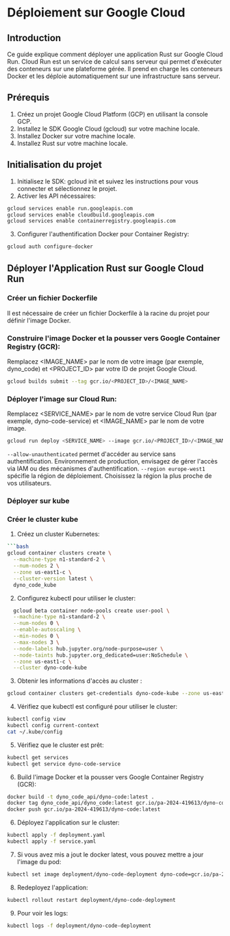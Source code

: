 # Déploiement sur Google Cloud

## Introduction

Ce guide explique comment déployer une application Rust sur Google Cloud Run. Cloud Run est un service de calcul sans serveur qui permet d'exécuter des conteneurs sur une plateforme gérée. Il prend en charge les conteneurs Docker et les déploie automatiquement sur une infrastructure sans serveur.

## Prérequis

1. Créez un projet Google Cloud Platform (GCP) en utilisant la console GCP.
2. Installez le SDK Google Cloud (gcloud) sur votre machine locale.
3. Installez Docker sur votre machine locale.
4. Installez Rust sur votre machine locale.

## Initialisation du projet

1. Initialisez le SDK: gcloud init et suivez les instructions pour vous connecter et sélectionnez le projet.
2. Activer les API nécessaires:

```bash
gcloud services enable run.googleapis.com
gcloud services enable cloudbuild.googleapis.com
gcloud services enable containerregistry.googleapis.com
```

3. Configurer l'authentification Docker pour Container Registry:

```bash
gcloud auth configure-docker
```

## Déployer l'Application Rust sur Google Cloud Run

### Créer un fichier Dockerfile

Il est nécessaire de créer un fichier Dockerfile à la racine du projet pour définir l'image Docker.

### Construire l'image Docker et la pousser vers Google Container Registry (GCR):

Remplacez <IMAGE_NAME> par le nom de votre image (par exemple, dyno_code) et <PROJECT_ID> par votre ID de projet Google Cloud.

```bash
gcloud builds submit --tag gcr.io/<PROJECT_ID>/<IMAGE_NAME>
```

### Déployer l'image sur Cloud Run:

Remplacez <SERVICE_NAME> par le nom de votre service Cloud Run (par exemple, dyno-code-service) et <IMAGE_NAME> par le nom de votre image.

```bash
gcloud run deploy <SERVICE_NAME> --image gcr.io/<PROJECT_ID>/<IMAGE_NAME> --platform managed --allow-unauthenticated --region europe-west1
```

`--allow-unauthenticated` permet d'accéder au service sans authentification. Environnement de production, envisagez de gérer l'accès via IAM ou des mécanismes d'authentification.
`--region europe-west1` spécifie la région de déploiement. Choisissez la région la plus proche de vos utilisateurs.

### Déployer sur kube

### Créer le cluster kube

1. Créez un cluster Kubernetes:

````bash
```bash
gcloud container clusters create \
  --machine-type n1-standard-2 \
  --num-nodes 2 \
  --zone us-east1-c \
  --cluster-version latest \
  dyno_code_kube
````

2. Configurez kubectl pour utiliser le cluster:

```bash
  gcloud beta container node-pools create user-pool \
  --machine-type n1-standard-2 \
  --num-nodes 0 \
  --enable-autoscaling \
  --min-nodes 0 \
  --max-nodes 3 \
  --node-labels hub.jupyter.org/node-purpose=user \
  --node-taints hub.jupyter.org_dedicated=user:NoSchedule \
  --zone us-east1-c \
  --cluster dyno-code-kube
```

3. Obtenir les informations d'accès au cluster :

```bash
gcloud container clusters get-credentials dyno-code-kube --zone us-east1-c
```

4. Vérifiez que kubectl est configuré pour utiliser le cluster:

```bash
kubectl config view
kubectl config current-context
cat ~/.kube/config
```

5. Vérifiez que le cluster est prêt:

```bash
kubectl get services
kubectl get service dyno-code-service
```

6. Build l'image Docker et la pousser vers Google Container Registry (GCR):

```bash
docker build -t dyno_code_api/dyno-code:latest .
docker tag dyno_code_api/dyno_code:latest gcr.io/pa-2024-419613/dyno-code:latest
docker push gcr.io/pa-2024-419613/dyno-code:latest
```

6. Déployez l'application sur le cluster:

```bash
kubectl apply -f deployment.yaml
kubectl apply -f service.yaml
```

7. Si vous avez mis a jout le docker latest, vous pouvez mettre a jour l'image du pod:

```bash
kubectl set image deployment/dyno-code-deployment dyno-code=gcr.io/pa-2024-419613/dyno-code:latest
```

8. Redeployez l'application:

```bash
kubectl rollout restart deployment/dyno-code-deployment
```

9. Pour voir les logs:

```bash
kubectl logs -f deployment/dyno-code-deployment
```
